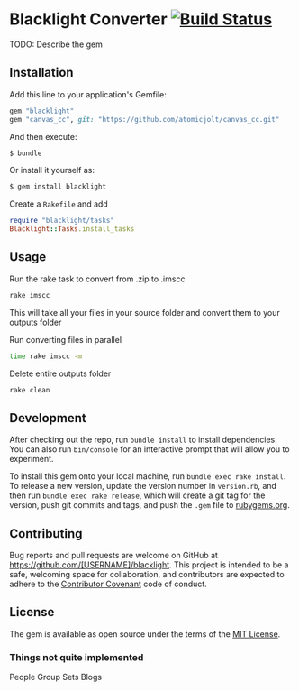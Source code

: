 # Blacklight Converter [![Build Status](https://travis-ci.org/atomicjolt/blacklight.svg?branch=master)](https://travis-ci.org/atomicjolt/blacklight)

TODO: Describe the gem

## Installation

Add this line to your application's Gemfile:

```ruby
gem "blacklight"
gem "canvas_cc", git: "https://github.com/atomicjolt/canvas_cc.git"
```

And then execute:
```sh
$ bundle
```

Or install it yourself as:
```sh
$ gem install blacklight
```

Create a `Rakefile` and add
```ruby
require "blacklight/tasks"
Blacklight::Tasks.install_tasks
```

## Usage

Run the rake task to convert from .zip to .imscc
```sh
rake imscc
```
This will take all your files in your source folder and convert them to your outputs folder

Run converting files in parallel
```sh
time rake imscc -m
```

Delete entire outputs folder
```sh
rake clean
```

## Development

After checking out the repo, run `bundle install` to install dependencies. You can also run `bin/console` for an interactive prompt that will allow you to experiment.

To install this gem onto your local machine, run `bundle exec rake install`. To release a new version, update the version number in `version.rb`, and then run `bundle exec rake release`, which will create a git tag for the version, push git commits and tags, and push the `.gem` file to [rubygems.org](https://rubygems.org).

## Contributing

Bug reports and pull requests are welcome on GitHub at https://github.com/[USERNAME]/blacklight. This project is intended to be a safe, welcoming space for collaboration, and contributors are expected to adhere to the [Contributor Covenant](http://contributor-covenant.org) code of conduct.


## License

The gem is available as open source under the terms of the [MIT License](http://opensource.org/licenses/MIT).


### Things not quite implemented
People Group Sets
Blogs
